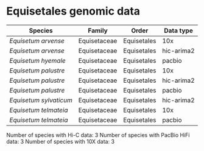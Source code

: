 # Equisetales genomic data

| Species | Family | Order | Data type |
| -- | --- | --- | --- |
| *Equisetum arvense* | Equisetaceae | Equisetales | 10x |
| *Equisetum arvense* | Equisetaceae | Equisetales | hic-arima2 |
| *Equisetum hyemale* | Equisetaceae | Equisetales | pacbio |
| *Equisetum palustre* | Equisetaceae | Equisetales | 10x |
| *Equisetum palustre* | Equisetaceae | Equisetales | hic-arima2 |
| *Equisetum palustre* | Equisetaceae | Equisetales | pacbio |
| *Equisetum sylvaticum* | Equisetaceae | Equisetales | hic-arima2 |
| *Equisetum telmateia* | Equisetaceae | Equisetales | 10x |
| *Equisetum telmateia* | Equisetaceae | Equisetales | pacbio |

Number of species with Hi-C data: 3
Number of species with PacBio HiFi data: 3
Number of species with 10X data: 3

